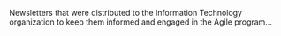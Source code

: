 Newsletters that were distributed to the Information Technology organization to keep them informed and engaged in the Agile program...
